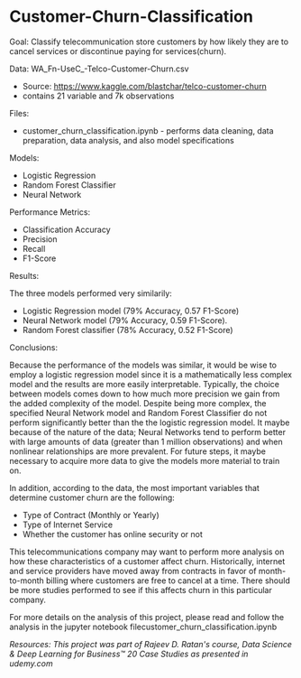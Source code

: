# Customer-Churn-Classification
Goal: Classify telecommunication store customers by how likely they are to cancel services or discontinue paying for services(churn). 

Data: WA_Fn-UseC_-Telco-Customer-Churn.csv
  * Source: https://www.kaggle.com/blastchar/telco-customer-churn
  * contains 21 variable and 7k observations

Files:
  * customer_churn_classification.ipynb - performs data cleaning, data preparation, data analysis, and also model specifications
  
Models:
  * Logistic Regression
  * Random Forest Classifier
  * Neural Network

Performance Metrics:
  * Classification Accuracy
  * Precision
  * Recall
  * F1-Score
  
Results:

The three models performed very similarily:

 * Logistic Regression model (79% Accuracy, 0.57 F1-Score)
 * Neural Network model (79% Accuracy, 0.59 F1-Score).
 * Random Forest classifier (78% Accuracy, 0.52 F1-Score)

Conclusions:

Because the performance of the models was similar, it would be wise to employ a logistic regression model since it is a mathematically less complex model and the results are more easily interpretable. Typically, the choice between models comes down to how much more precision we gain from the added complexity of the model. Despite being more complex, the specified Neural Network model and Random Forest Classifier do not perform significantly better than the the logistic regression model. It maybe because of the nature of the data; Neural Networks tend to perform better with large amounts
of data (greater than 1 million observations) and when nonlinear relationships are more prevalent. For future steps, it maybe necessary to acquire more data to give the models more material to train on.

In addition, according to the data, the most important variables that determine customer churn are the following:

 * Type of Contract (Monthly or Yearly)
 * Type of Internet Service
 * Whether the customer has online security or not
 
This telecommunications company may want to perform more analysis on how these characteristics of a customer affect churn. Historically, internet and service providers have moved away from contracts in favor of month-to-month billing where customers are free to cancel at a time. There should be more studies performed to see if this affects churn in this particular company.

For more details on the analysis of this project, please read and follow the analysis in the jupyter notebook filecustomer_churn_classification.ipynb 

*Resources: This project was part of Rajeev D. Ratan's course, Data Science & Deep Learning for Business™ 20 Case Studies as presented in udemy.com*
